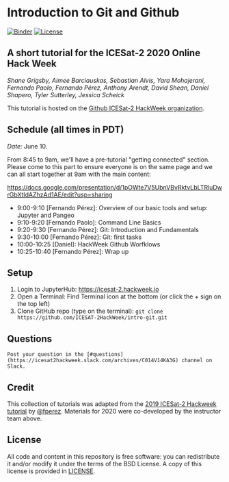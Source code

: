 # Introduction to Git and Github

[![Binder](https://mybinder.org/badge_logo.svg)](https://mybinder.org/v2/gh/ICESAT-2HackWeek/intro-git/master?urlpath=lab)
[![License](https://img.shields.io/badge/License-BSD%203--Clause-blue.svg)](https://github.com/ICESAT-2HackWeek/intro-git/blob/master/LICENSE)

## A short tutorial for the ICESat-2 2020 Online Hack Week

_Shane Grigsby, Aimee Barciauskas, Sebastian Alvis, Yara Mohajerani, Fernando Paolo, Fernando Pérez, Anthony Arendt, David Shean, Daniel Shapero, Tyler Sutterley, Jessica Scheick_

This tutorial is hosted on the [Github ICESat-2 HackWeek organization](https://github.com/ICESAT-2HackWeek/intro-git).

## Schedule (all times in PDT)

*Date:* June 10.

From 8:45 to 9am, we'll have a pre-tutorial "getting connected" section. Please come to this part to ensure everyone is on the same page and we can all start together at 9am with the main content:

https://docs.google.com/presentation/d/1pOWte7V5UbnVBvRktvLbLTRluDwrGbXtIdAZhzAd1AE/edit?usp=sharing

- 9:00-9:10 [Fernando Pérez]: Overview of our basic tools and setup: Jupyter and Pangeo
- 9:10-9:20 [Fernando Paolo]: Command Line Basics
- 9:20-9:30 [Fernando Pérez]: Git: Introduction and Fundamentals
- 9:30-10:00 [Fernando Pérez]: Git: first tasks
- 10:00-10:25 [Daniel]: HackWeek Github Worfklows
- 10:25-10:40 [Fernando Pérez]: Wrap up

## Setup
1. Login to JupyterHub:
    https://icesat-2.hackweek.io
2. Open a Terminal:
    Find Terminal icon at the bottom (or click the + sign on the top left)
3. Clone GitHub repo (type on the terminal):
    `git clone https://github.com/ICESAT-2HackWeek/intro-git.git`

## Questions
    Post your question in the [#questions](https://icesat2hackweek.slack.com/archives/C014V14KA3G) channel on Slack.

## Credit

This collection of tutorials was adapted from the [2019 ICESat-2 Hackweek tutorial](https://github.com/ICESAT-2HackWeek/intro-jupyter-git) by [@fperez](https://github.com/fperez). Materials for 2020 were co-developed by the instructor team above.

## License

All code and content in this repository is free software: you can redistribute it and/or modify it under the terms of the BSD License. A copy of this license is provided in [LICENSE](LICENSE).
